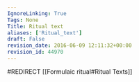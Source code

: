 ```yaml
---
IgnoreLinking: True
Tags: None
Title: Ritual text
aliases: ['Ritual_text']
draft: False
revision_date: 2016-06-09 12:11:32+00:00
revision_id: 44970
---
```


#REDIRECT [[Formulaic ritual#Ritual Texts]]
